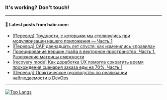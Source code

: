 ### It's working? Don't touch!

---
<!--
#### 🛠️ Technical stack:

![C++](https://img.shields.io/badge/C++-informational?logo=c%2B%2B&style=flat&logoColor=white&color=9C033A)
![Java](https://img.shields.io/badge/Java-informational?logo=java&style=flat&logoColor=white&color=007396)
![Kotlin](https://img.shields.io/badge/Kotlin-informational?logo=Kotlin&style=flat&logoColor=white&color=0095D5)
![JS](https://img.shields.io/badge/JS-informational?logo=javaScript&style=flat&logoColor=black&color=F7Df1E) <br>
![HTML5](https://img.shields.io/badge/HTML5-informational?logo=html5&style=flat&logoColor=white&color=E34F26)
![CSS3](https://img.shields.io/badge/CSS3-informational?logo=css3&style=flat&logoColor=white&color=157286)
![Sass](https://img.shields.io/badge/Saas-informational?logo=sass&style=flat&logoColor=white&color=hotpink)
![PHP](https://img.shields.io/badge/PHP-informational?logo=php&style=flat&logoColor=white&color=777BB4) <br>
![WebPAck](https://img.shields.io/badge/WebPack-informational?logo=webPack&style=flat&logoColor=white&color=FF6F00)
![Bootstrap](https://img.shields.io/badge/Bootstrap-informational?logo=Bootstrap&style=flat&logoColor=white&color=7952B3)
![MySQL](https://img.shields.io/badge/MySQL-informational?logo=MySQL&style=flat&logoColor=white&color=00f) <br>
![NodeJS](https://img.shields.io/badge/NodeJS-informational?logo=node.js&style=flat&logoColor=white&color=43853D)
![Spring](https://img.shields.io/badge/Spring-informational?logo=Spring&style=flat&logoColor=white&color=0A9EDC)
![Angular](https://img.shields.io/badge/Vue-informational?logo=vue.js&style=flat&logoColor=white&color=red)
![Git](https://img.shields.io/badge/Git-informational?logo=git&style=flat&logoColor=white&color=darkorange)

___
-->

#### 💬 Latest posts from habr.com:

<!-- BLOG-POST-LIST:START -->
- [[Перевод] Трудности, с которыми мы столкнулись при модуляризации нашего приложения — Часть 1](https://habr.com/ru/post/701688/?utm_source=habrahabr&utm_medium=rss&utm_campaign=701688)
- [[Перевод] CAP двенадцать лет спустя: как изменились «правила»](https://habr.com/ru/post/701492/?utm_source=habrahabr&utm_medium=rss&utm_campaign=701492)
- [Проецирование вершин графа в векторное пространство. Часть 1. Разложение матрицы смежности](https://habr.com/ru/post/701656/?utm_source=habrahabr&utm_medium=rss&utm_campaign=701656)
- [[recovery mode] Как доработка UX помогла сократить время прохождения сценария заказа еды на 70%. Часть 1](https://habr.com/ru/post/701652/?utm_source=habrahabr&utm_medium=rss&utm_campaign=701652)
- [[Перевод] Практическое руководство по реализации наблюдаемости в DevOps](https://habr.com/ru/post/701034/?utm_source=habrahabr&utm_medium=rss&utm_campaign=701034)
<!-- BLOG-POST-LIST:END -->

---

[![Top Langs](https://github-readme-stats.vercel.app/api/top-langs/?username=zloylis&layout=compact&hide_border=true&theme=dracula)](https://github.com/zloylis)
